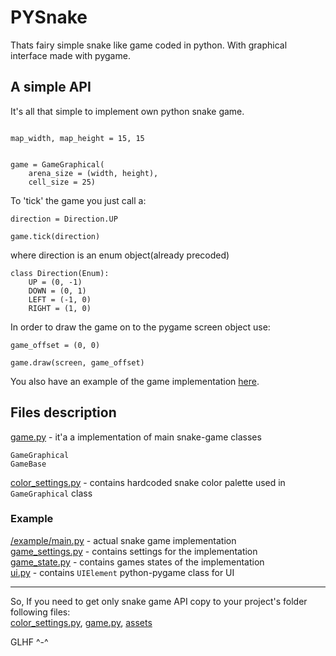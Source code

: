 # PYSnake

Thats fairy simple snake like game coded in python. With graphical interface made with pygame.

## A simple API

It's all that simple to implement own python snake game.
```python3

map_width, map_height = 15, 15


game = GameGraphical(
    arena_size = (width, height),
    cell_size = 25)

```

To 'tick' the game you just call a:
```python3
direction = Direction.UP

game.tick(direction)
```

where direction is an enum object(already precoded)

```python3
class Direction(Enum):
    UP = (0, -1)
    DOWN = (0, 1)
    LEFT = (-1, 0)
    RIGHT = (1, 0)
```

In order to draw the game on to the pygame screen object use:
```python3
game_offset = (0, 0)

game.draw(screen, game_offset)
```

You also have an example of the game implementation [here](/main.py).

## Files description

[game.py](/game.py) - it'a a implementation of main snake-game classes
```python3
GameGraphical
GameBase
```
[color_settings.py](/color_settings.py) - contains hardcoded snake color palette used in ```GameGraphical``` class

### Example
[/example/main.py](/example/main.py) - actual snake game implementation\
[game_settings.py](/example/game_settings.py) - contains settings for the implementation\
[game_state.py](/example/game_state.py) - contains games states of the implementation\
[ui.py](/example/ui.py) - contains ```UIElement``` python-pygame class for UI

---------------------
So, If you need to get only snake game API copy to your project's folder following files:\
[color_settings.py](/color_settings.py), [game.py](/game.py), [assets](/assets)

GLHF ^-^





